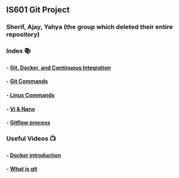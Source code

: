 
## IS601 Git Project
### Sherif, Ajay, Yahya (the group which deleted their entire repository)

### Index 📚
#### - [Git, Docker, and Continuous Integration](https://github.com/sherif-ffs/IS601-git-project/blob/master/project-description.md)
#### - [Git Commands](https://github.com/sherif-ffs/IS601-git-project/blob/master/git-commands.md)
#### - [Linux Commands](https://github.com/sherif-ffs/IS601-git-project/blob/master/Linux%20commands.MD)
#### - [Vi & Nano](https://github.com/sherif-ffs/IS601-git-project/blob/master/Vi%20and%20Nano.md)
#### - [Gitflow process](https://github.com/sherif-ffs/IS601-git-project/blob/master/gitflow.md)
### Useful Videos 📺
#### - [Docker introduction](https://www.youtube.com/watch?v=pGYAg7TMmp0)
#### - [What is git](https://www.youtube.com/watch?v=OqmSzXDrJBk)
